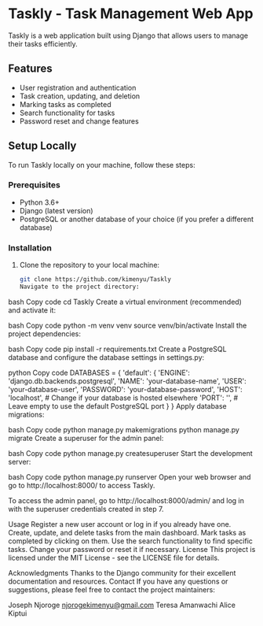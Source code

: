 # Taskly - Task Management Web App

Taskly is a web application built using Django that allows users to manage their tasks efficiently.

## Features

- User registration and authentication
- Task creation, updating, and deletion
- Marking tasks as completed
- Search functionality for tasks
- Password reset and change features

## Setup Locally

To run Taskly locally on your machine, follow these steps:

### Prerequisites

- Python 3.6+
- Django (latest version)
- PostgreSQL or another database of your choice (if you prefer a different database)

### Installation

1. Clone the repository to your local machine:

   ```bash
   git clone https://github.com/kimenyu/Taskly
   Navigate to the project directory:

bash
Copy code
cd Taskly
Create a virtual environment (recommended) and activate it:

bash
Copy code
python -m venv venv
source venv/bin/activate
Install the project dependencies:

bash
Copy code
pip install -r requirements.txt
Create a PostgreSQL database and configure the database settings in settings.py:

python
Copy code
DATABASES = {
    'default': {
        'ENGINE': 'django.db.backends.postgresql',
        'NAME': 'your-database-name',
        'USER': 'your-database-user',
        'PASSWORD': 'your-database-password',
        'HOST': 'localhost',  # Change if your database is hosted elsewhere
        'PORT': '',            # Leave empty to use the default PostgreSQL port
    }
}
Apply database migrations:

bash
Copy code
python manage.py makemigrations
python manage.py migrate
Create a superuser for the admin panel:

bash
Copy code
python manage.py createsuperuser
Start the development server:

bash
Copy code
python manage.py runserver
Open your web browser and go to http://localhost:8000/ to access Taskly.

To access the admin panel, go to http://localhost:8000/admin/ and log in with the superuser credentials created in step 7.

Usage
Register a new user account or log in if you already have one.
Create, update, and delete tasks from the main dashboard.
Mark tasks as completed by clicking on them.
Use the search functionality to find specific tasks.
Change your password or reset it if necessary.
License
This project is licensed under the MIT License - see the LICENSE file for details.

Acknowledgments
Thanks to the Django community for their excellent documentation and resources.
Contact
If you have any questions or suggestions, please feel free to contact the project maintainers:

Joseph Njoroge njorogekimenyu@gmail.com
Teresa Amanwachi
Alice Kiptui

